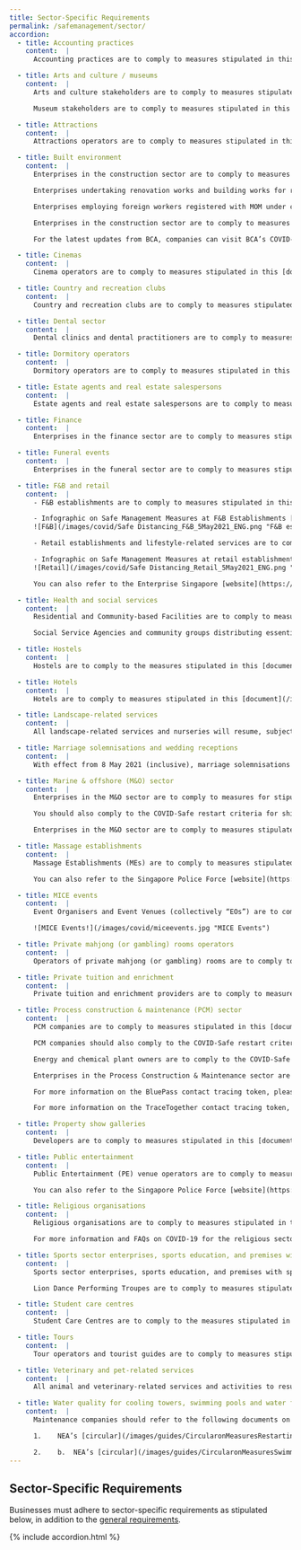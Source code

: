```yaml
---
title: Sector-Specific Requirements
permalink: /safemanagement/sector/
accordion:
  - title: Accounting practices
    content:  |
      Accounting practices are to comply to measures stipulated in this [document](/images/guides/AccountingPractices.pdf){:target="_blank"} [last updated on 11 November 2020]. You can also refer to the Institute of Singapore Chartered Accountants [website](https://isca.org.sg/covid-19-series/faqs/?j=538131&sfmc_sub=28753357&l=215_HTML&u=10800996&mid=7235277&jb=1){:target="_blank"} and the Singapore Accountancy Commission [website](https://www.sac.gov.sg/isca-sac-advisory-accounting-practices-safe-management-measures){:target="_blank"}.

  - title: Arts and culture / museums
    content:  |
      Arts and culture stakeholders are to comply to measures stipulated in this [document](/images/guides/nac.pdf){:target="_blank"} [last updated on 1 April 2021]. You can also refer to the National Arts Council [website](https://www.nac.gov.sg/whatwedo/support/sustaining-the-arts-during-covid-19/Arts-and-Culture-Sector-Advisories.html){:target="_blank"}.

      Museum stakeholders are to comply to measures stipulated in this [document](/images/guides/NHB.pdf){:target="_blank"} [last updated on 28 December 2020]. You can also refer to the National Heritage Board [website](https://www.nhb.gov.sg/what-we-do/our-work/sector-development/museum-roundtable/public-advisory-on-covid-19){:target="_blank"}.

  - title: Attractions
    content:  |
      Attractions operators are to comply to measures stipulated in this [document](/images/guides/STB Advisory for safe resumption of business for attractions.pdf){:target="_blank"} [last updated on 5 May 2021]. You can also refer to the Singapore Tourism Board [website](https://www.stb.gov.sg/content/stb/en/media-centre/media-releases.html){:target="_blank"}.

  - title: Built environment
    content:  |
      Enterprises in the construction sector are to comply to measures stipulated in this [document](/images/guides/Construction.pdf){:target="_blank"} [last updated on 25 May 2020] and this [document](/images/guides/Construction2.pdf){:target="_blank"} [last updated on 26 June 2020].

      Enterprises undertaking renovation works and building works for residential properties from 2 June 2020 are to comply to measures stipulated in this [document](/images/guides/Reno.pdf){:target="_blank"} [last updated on 13 June 2020].

      Enterprises employing foreign workers registered with MOM under construction account are to refer to BCA’s Circular on permission for companies to resume work from 10 August 2020 and review of COVID-Safe accommodation criteria in this [document](/images/guides/BCACircularResumption10Aug.pdf){:target="_blank"} [last updated on 10 August 2020].

      Enterprises in the construction sector are to comply to measures stipulated in this [document](/images/guides/Construction3.pdf){:target="_blank"} [last updated on 12 August 2020] on measures relating to the implementation of staggered rest days for Work Permit and S Pass holders.

      For the latest updates from BCA, companies can visit BCA’s COVID-19 [website](https://www1.bca.gov.sg/COVID-19){:target="_blank"} or subscribe to BCA’s channel on the Telegram app <https://t.me/BCASingapore>{:target="_blank"}.

  - title: Cinemas
    content:  |
      Cinema operators are to comply to measures stipulated in this [document](/images/guides/cinemasadvisory2.pdf){:target="_blank"} [last updated on 29 March 2021]. You can also refer to the Infocomm Media Development Authority [website](https://www.imda.gov.sg/news-and-events/Media-Room/Media-Releases/2020/Advisories-on-COVID-19-Situation){:target="_blank"}.

  - title: Country and recreation clubs
    content:  |
      Country and recreation clubs are to comply to measures stipulated in this [document](/images/guides/countryclubadvisory.pdf){:target="_blank"} [last updated on 30 April 2021].

  - title: Dental sector
    content:  |
      Dental clinics and dental practitioners are to comply to measures stipulated in this [document](/images/guides/dentalcircular2.pdf){:target="_blank"} [last updated on 24 December 2020].

  - title: Dormitory operators
    content:  |
      Dormitory operators are to comply to measures stipulated in this [document](/images/guides/dormoperators.pdf){:target="_blank"} [last updated on 12 August 2020] on measures relating to the implementation of staggered rest days for dormitory residents.

  - title: Estate agents and real estate salespersons
    content:  |
      Estate agents and real estate salespersons are to comply to measures stipulated in this [document](/images/guides/cea2.pdf){:target="_blank"} [last updated on 2 July 2020]. You can also refer to Council for Estate Agencies [website](https://www.cea.gov.sg/news-publications/press-releases/covid-19-cea-s-measures-and-guidance){:target="_blank"}.    

  - title: Finance
    content:  |
      Enterprises in the finance sector are to comply to measures stipulated in this [document](/images/guides/massmrrequirements2.pdf){:target="_blank"} [last updated on 15 June 2020]. You can also refer to the Monetary Authority of Singapore [website](https://www.mas.gov.sg/news){:target="_blank"}.

  - title: Funeral events
    content:  |
      Enterprises in the funeral sector are to comply to measures stipulated in this [document](/images/guides/SMM_FuneralServices.pdf){:target="_blank"} [last updated 6 May 2021].

  - title: F&B and retail
    content:  |
      - F&B establishments are to comply to measures stipulated in this [document](/images/guides/Advisory_Safe Management Measures for FB establishments_caa5May21_for publication.pdf){:target="_blank"}[last updated on 5 May 2021].<br>

      - Infographic on Safe Management Measures at F&B Establishments [last updated on 5 May 2021]<br>
      ![F&B](/images/covid/Safe Distancing_F&B_5May2021_ENG.png "F&B establishments")

      - Retail establishments and lifestyle-related services are to comply to measures stipulated in this [document](/images/guides/Advisory_Safe Management Measures for Retail establishments_caa5May21_for publication.pdf){:target="_blank"} [last updated on 5 May 2021].<br>

      - Infographic on Safe Management Measures at retail establishments and lifestyle-related services [last updated on 5 May 2021]<br>
      ![Retail](/images/covid/Safe Distancing_Retail_5May2021_ENG.png "Retail")

      You can also refer to the Enterprise Singapore [website](https://www.enterprisesg.gov.sg/covid-19/safe-distance){:target="_blank"} for these requirements and other information.

  - title: Health and social services
    content:  |
      Residential and Community-based Facilities are to comply to measures stipulated in this [document](/images/guides/3 May Advisory Residential and Community Facilities_for circulation.pdf){:target="_blank"} [last updated on 3 May 2021]. You can also refer to the Ministry of Social and Family Development [website](https://www.msf.gov.sg/media-room/Pages/COVID-19-advisory.aspx){:target="_blank"}.

      Social Service Agencies and community groups distributing essential aid (i.e. supplies necessary for daily sustenance e.g. cooked food and food rations, and urgent financial aid) are to comply to measures stipulated in this [document](/images/guides/msfresidentialadvisory.pdf){:target="_blank"} [last updated on 5 May 2021]. You can also refer to the Ministry of Social and Family Development [website](https://www.msf.gov.sg/media-room/Pages/COVID-19-advisory.aspx){:target="_blank"}.

  - title: Hostels
    content:  |
      Hostels are to comply to the measures stipulated in this [document](/images/guides/hostelsadvisory.pdf){:target="_blank"} [last updated on 1 April 2021]. You can also refer to the Singapore Tourism Board [website](https://www.stb.gov.sg/content/stb/en/home-pages/advisory-for-hotels.html#advisoryforhostels){:target="_blank"}.

  - title: Hotels
    content:  |
      Hotels are to comply to measures stipulated in this [document](/images/guides/Circular for Hotels in Phase 3_ver4May2021_final.pdf){:target="_blank"}[last updated 4 May 2021]. You can also refer to the Singapore Tourism Board [website](https://www.stb.gov.sg/content/stb/en/home-pages/advisory-for-hotels.html){:target="_blank"}.

  - title: Landscape-related services
    content:  |
      All landscape-related services and nurseries will resume, subject to safe management measures as required by MOM and NParks. More information for the landscape sector is available [here](https://www.nparks.gov.sg/-/media/cuge/pdf/nparks-lias-covid-safe-landscaping-guidelines_v2.pdf){:target="_blank"}. For further clarification, email <NParks_Industry@nparks.gov.sg>{:target="_blank"}.

  - title: Marriage solemnisations and wedding receptions
    content:  |
      With effect from 8 May 2021 (inclusive), marriage solemnisations and wedding receptions are required to comply to measures stipulated in this [document](/images/guides/SMMs for Weddings w PET (For 7 May) (clean) (wef 8 May).pdf){:target="_blank"} [last updated 5 May 2021], depending on venue.  

  - title: Marine & offshore (M&O) sector
    content:  |
      Enterprises in the M&O sector are to comply to measures for stipulated in this [document](/images/guides/AdvisoryMOSector_19Feb.pdf){:target="_blank"} [last updated on 19 February 2021] and updated measures in this [document](/images/guides/AdvisoryMOSector_30Mar.pdf){:target="_blank"} [last updated on 30 March 2021].

      You should also comply to the COVID-Safe restart criteria for shipyards, resident contractors and common contractors (M&O) [here](/images/guides/MORestartCriteria.pdf){:target="_blank"} [last updated on 30 March 2021]. For FAQ regarding COVID-Safe restart criteria, please refer to this [document](/images/guides/FAQsforMOSector.pdf){:target="_blank"} [last updated on 30 March 2021].

      Enterprises in the M&O sector are to comply to measures stipulated in this [document](/images/guides/marineadvisory.pdf){:target="_blank"} [last updated on 12 August 2020] on measures relating to the implementation of staggered rest days for Work Permit and S Pass holders.

  - title: Massage establishments
    content:  |      
      Massage Establishments (MEs) are to comply to measures stipulated in this [document](/images/guides/meadvisory.pdf){:target="_blank"}[last updated on 7 May 2020]. MEs are also encouraged to refer to [Annex A (i.e. mandatory SMMs)](/images/guides/MEAnnexA.pdf){:target="_blank"}, [Annex B (i.e. Best Practices)](/images/guides/MEAnnexB.pdf){:target="_blank"}, [Annex C (i.e. information on SEGW)](/images/guides/MEAnnexC.pdf){:target="_blank"} and adopt the additional measures within, where possible [last updated on 7 May 2020].

      You can also refer to the Singapore Police Force [website](https://www.police.gov.sg/e-Services/Police-Licences/Massage-Establishment-Licence){:target="_blank"}.

  - title: MICE events
    content:  |      
      Event Organisers and Event Venues (collectively “EOs”) are to comply to measures stipulated in this [document](/images/guides/MICEPilotEventAdvisory.pdf){:target="_blank"} [last updated on 23 April 2021] for piloting MICE events of up to 750 participants. You can also refer to the Singapore Tourism Board [website](https://www.stb.gov.sg/content/stb/en/home-pages/advisory-for-MICE.html#MICE){:target="_blank"} for more information on the application process and FAQs.

      ![MICE Events!](/images/covid/miceevents.jpg "MICE Events")

  - title: Private mahjong (or gambling) rooms operators
    content:  |  
      Operators of private mahjong (or gambling) rooms are to comply to measures stipulated in this [document](/images/guides/privatemjadvisory.pdf){:target="_blank"} [last updated on 25 June 2020].

  - title: Private tuition and enrichment
    content:  |  
      Private tuition and enrichment providers are to comply to measures stipulated in this [document](/images/guides/PrivateTuitionEnrichment.pdf){:target="_blank"} [last updated on 5 April 2021].   

  - title: Process construction & maintenance (PCM) sector
    content:  |
      PCM companies are to comply to measures stipulated in this [document](/images/guides/PCMAdvisory26Sep.pdf){:target="_blank"} [last updated on 26 September 2020].

      PCM companies should also comply to the COVID-Safe restart criteria stipulated [here](/images/guides/CriteriaPCMCompanies26Sep.pdf){:target="_blank"} [last updated on 26 September 2020].

      Energy and chemical plant owners are to comply to the COVID-Safe restart criteria stipulated in this [document](/images/guides/CriteriaECPlantOwners26Sep.pdf){:target="_blank"} [last updated on 26 September 2020].

      Enterprises in the Process Construction & Maintenance sector are to comply to measures stipulated in this [document](/images/guides/PCMBCAStaggeredRestDay.pdf){:target="_blank"} [last updated on 12 August 20] on measures relating to the implementation of staggered rest days for Work Permit and S Pass holders. 

      For more information on the BluePass contact tracing token, please refer to this [document](/images/guides/AdvisoryonBPtokenvfp.pdf){:target="_blank"} [last updated on 3 November 2020] and to this [document](/images/guides/AdvisoryonBPtokenvf.pdf){:target="_blank"} [last updated on 4 December 2020].

      For more information on the TraceTogether contact tracing token, please refer to this [document](/images/guides/advisoryontttokens.pdf){:target="_blank"} [last updated on 5 April 2021].

  - title: Property show galleries
    content:  |   
      Developers are to comply to measures stipulated in this [document](/images/guides/PropertyURA.pdf){:target="_blank"} [last updated on 5 May 2020]. You can also refer to the Urban Redevelopment Authority [website](https://www.ura.gov.sg/Corporate/Guidelines/Circulars/ja-31){:target="_blank"}.

  - title: Public entertainment
    content:  |    
      Public Entertainment (PE) venue operators are to comply to measures stipulated in this [document](/images/guides/peadvisory.pdf){:target="_blank"} [last updated on 27 December 2020]. PE operators are also encouraged to refer to the [annex](/images/guides/peannex.pdf){:target="_blank"} and adopt the additional measures within, where possible [last updated on 27 December 2020].

      You can also refer to the Singapore Police Force [website](https://www.police.gov.sg/e-Services/Police-Licences/Public-Entertainment-Licence){:target="_blank"}.

  - title: Religious organisations
    content:  |  
      Religious organisations are to comply to measures stipulated in this [document](/images/guides/mccyroadadvisory2.pdf){:target="_blank"} [last updated on 5 May 2021]. You can also refer to the MCCY [website](https://www.mccy.gov.sg/about-us/news-and-resources/press-statements/2021/may/phase-three-heightened-alert-religious-activities){:target="_blank"}.

      For more information and FAQs on COVID-19 for the religious sector, please visit [www.cpro.gov.sg](https://www.cpro.gov.sg/){:target="_blank"} or contact MCCY’s Crisis Preparedness for Religious Organisations Programme Office at [cpro@mccy.gov.sg](mailto:cpro@mccy.gov.sg){:target="_blank"}.

  - title: Sports sector enterprises, sports education, and premises with sports facilities
    content:  |   
      Sports sector enterprises, sports education, and premises with sports facilities are to comply to measures stipulated in this [document](/images/guides/sportsadvisory.pdf){:target="_blank"} [last updated 7 May 2021].

      Lion Dance Performing Troupes are to comply to measures stipulated in this [document](/images/guides/PerformingTroupesAdvisory.pdf){:target="_blank"} [last updated 8 February 2021].

  - title: Student care centres   
    content:  |
      Student Care Centres are to comply to the measures stipulated in this [document](/images/guides/Safe Management Measures for Student Care Centres Against COVID-19.pdf){:target="_blank"} [last updated May 2021]. You can also refer to the [Student Care Portal](https://www.msf.gov.sg/studentcare/Pages/Home.aspx){:target="_blank"} for more details.

  - title: Tours
    content:  |
      Tour operators and tourist guides are to comply to measures stipulated in this [document](/images/guides/TourAdvisory2.pdf){:target="_blank"} [last updated 1 November 2020]. You can also refer to the Singapore Tourism Board [website](https://www.stb.gov.sg/content/stb/en/home-pages/advisory-for-tours.html#Tours){:target="_blank"}.

  - title: Veterinary and pet-related services
    content:  |
      All animal and veterinary-related services and activities to resume, as long as they comply with safe management measures as required by MOM and the Animal & Veterinary Service, a cluster of NParks. More information is available [here](https://www.nparks.gov.sg/avs/animals/animal-health-and-veterinarians/veterinary-and-animal-related-services-during-covid-19/covid-19-related-updates){:target="_blank"}.

  - title: Water quality for cooling towers, swimming pools and water fountains
    content:  |  
      Maintenance companies should refer to the following documents on measures relating to the thorough cleaning, disinfection and testing before re-opening/re-starting of cooling towers, swimming pools and water fountains:

      1.	NEA’s [circular](/images/guides/CircularonMeasuresRestartingCoolingTowers.pdf){:target="_blank"} on measures to be taken when re-starting cooling towers [last updated on 18 May 2020]

      2.	b.	NEA’s [circular](/images/guides/CircularonMeasuresSwimmingPoolsAndWaterFountains.pdf){:target="_blank"} on measures to be taken when re-opening and re-starting of swimming pools and water fountains [last updated on 15 June 2020]                              
---
```


## Sector-Specific Requirements

Businesses must adhere to sector-specific requirements as stipulated below, in addition to the [general requirements](/safemanagement/general/).

{% include accordion.html %}
